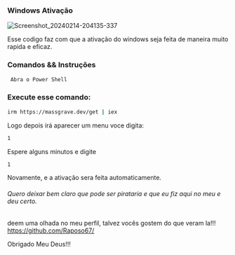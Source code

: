 ### Windows Ativação 
![Screenshot_20240214-204135-337](https://github.com/Raposo67/Windows-Activation/assets/114825370/f0cb53be-7aa2-40c9-8c04-bc7c08b3828b)

Esse codigo faz com que a ativação do windows seja feita de maneira muito rapida e eficaz. 
### Comandos && Instruções
```bash
 Abra o Power Shell
```
### Execute esse comando:
```bash
irm https://massgrave.dev/get | iex
```
Logo depois irá aparecer um menu voce digita:
```bash
1
```
Espere alguns minutos e digite
```bash
1
```
Novamente, e a ativação sera feita automaticamente.

###### Quero deixar bem claro que pode ser pirataria e que eu fiz aqui no meu e deu certo.
deem uma olhada no meu perfil, talvez vocês gostem do que veram la!!!
https://github.com/Raposo67/

Obrigado Meu Deus!!!

